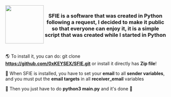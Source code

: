 <img src="https://external-content.duckduckgo.com/iu/?u=https%3A%2F%2Fcommunityblog.fedoraproject.org%2Fwp-content%2Fuploads%2F2015%2F11%2FPython-logo.png&f=1&nofb=1" align="left" height="120" width="" />  
  

### <div align="center">SFIE is a software that was created in Python following a request, I decided to make it public so that everyone can enjoy it, it is a simple script that was created while I started in Python</div>  
  

<br>
  

🌎 To install it, you can do: git clone **https://github.com/0xKEYSEX/SFIE.git** or install it directly has **Zip file**!  
  

📂 When SFIE is installed, you have to set your **email** to all **sender variables**, and you must put the **email targets** in all **receiver_email** variables  
  

🐍 Then you just have to do **python3 main.py** and it's done 👏  

<br />
